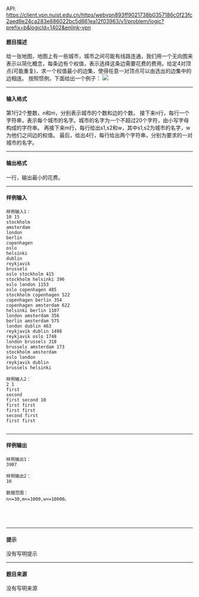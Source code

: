 API: https://client.vpn.nuist.edu.cn/https/webvpn893ff9021738b0357186c0f23fc2aed6e24ca283e886022bc5d861ea12f03963/v1/problem/logic?prefix=b&logicId=1402&enlink-vpn

#### 题目描述

给一张地图，地图上有一些城市，城市之间可能有线路连通，我们用一个无向图来表示以简化概念，每条边有个权值，表示选择这条边需要花费的费用。给定4对顶点(可能重复)，求一个权值最小的边集，使得任意一对顶点可以由选出的边集中的边相连。 按照惯例，下面给出一个例子： ![](../file/1402_0.jpg)

---

#### 输入格式

第1行2个整数，n和m，分别表示城市的个数和边的个数。 接下来n行，每行一个字符串，表示每个城市的名字。城市的名字为一个不超过20个字符，由小写字母构成的字符串。 再接下来m行，每行给出s1,s2和w，其中s1,s2为城市的名字，w为他们之间边的权值。 最后，给出4行，每行给出两个字符串，分别为要求的一对城市的名字。

---

#### 输出格式

一行，输出最小的花费。

---

#### 样例输入
```
样例输入1：
10 15
stockholm
amsterdam
london
berlin
copenhagen
oslo
helsinki
dublin
reykjavik
brussels
oslo stockholm 415
stockholm helsinki 396
oslo london 1153
oslo copenhagen 485
stockholm copenhagen 522
copenhagen berlin 354
copenhagen amsterdam 622
helsinki berlin 1107
london amsterdam 356
berlin amsterdam 575
london dublin 463
reykjavik dublin 1498
reykjavik oslo 1748
london brussels 318
brussels amsterdam 173
stockholm amsterdam
oslo london
reykjavik dublin
brussels helsinki

样例输入2：
2 1
first
second
first second 10
first first
first first
second first
first first


```

---

#### 样例输出
```
样例输出1：
3907

样例输出2：
10

数据范围：
n<=30,m<=1000,w<=10000。





```

---

#### 提示

没有写明提示

---

#### 题目来源

没有写明来源